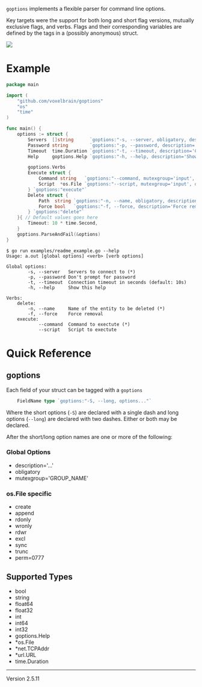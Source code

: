 `goptions` implements a flexible parser for command line options.

Key targets were the support for both long and short flag versions, mutually
exclusive flags, and verbs. Flags and their corresponding variables are defined
by the tags in a (possibly anonymous) struct.

![](https://circleci.com/gh/voxelbrain/goptions.png?circle-token=27cd98362d475cfa8c586565b659b2204733f25c)

# Example

```go
package main

import (
	"github.com/voxelbrain/goptions"
	"os"
	"time"
)

func main() {
	options := struct {
		Servers  []string      `goptions:"-s, --server, obligatory, description='Servers to connect to'"`
		Password string        `goptions:"-p, --password, description='Don\\'t prompt for password'"`
		Timeout  time.Duration `goptions:"-t, --timeout, description='Connection timeout in seconds'"`
		Help     goptions.Help `goptions:"-h, --help, description='Show this help'"`

		goptions.Verbs
		Execute struct {
			Command string   `goptions:"--command, mutexgroup='input', description='Command to exectute', obligatory"`
			Script  *os.File `goptions:"--script, mutexgroup='input', description='Script to exectute', rdonly"`
		} `goptions:"execute"`
		Delete struct {
			Path  string `goptions:"-n, --name, obligatory, description='Name of the entity to be deleted'"`
			Force bool   `goptions:"-f, --force, description='Force removal'"`
		} `goptions:"delete"`
	}{ // Default values goes here
		Timeout: 10 * time.Second,
	}
	goptions.ParseAndFail(&options)
}
```

```
$ go run examples/readme_example.go --help
Usage: a.out [global options] <verb> [verb options]

Global options:
        -s, --server   Servers to connect to (*)
        -p, --password Don't prompt for password
        -t, --timeout  Connection timeout in seconds (default: 10s)
        -h, --help     Show this help

Verbs:
    delete:
        -n, --name     Name of the entity to be deleted (*)
        -f, --force    Force removal
    execute:
            --command  Command to exectute (*)
            --script   Script to exectute
```

# Quick Reference

## goptions

Each field of your struct can be tagged with a `goptions`

```go
    FieldName type `goptions:"-S, --long, options..."`
```

Where the short options (`-S`) are declared with a single dash and
long options (`--long`) are declared with two dashes. Either or
both may be declared.

After the short/long option names are one or more of the following:

### Global Options

* description='...'
* obligatory
* mutexgroup='GROUP_NAME'

### os.File specific

* create
* append
* rdonly
* wronly
* rdwr
* excl
* sync
* trunc
* perm=0777

## Supported Types

* bool
* string
* float64
* float32
* int
* int64
* int32
* goptions.Help
* *os.File
* *net.TCPAddr
* *url.URL
* time.Duration



---
Version 2.5.11
